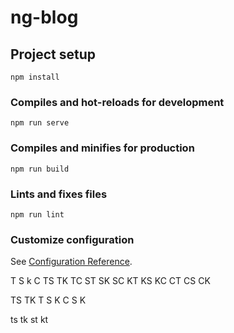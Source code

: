 # ng-blog

## Project setup
```
npm install
```

### Compiles and hot-reloads for development
```
npm run serve
```

### Compiles and minifies for production
```
npm run build
```

### Lints and fixes files
```
npm run lint
```

### Customize configuration
See [Configuration Reference](https://cli.vuejs.org/config/).


T S k  C
TS TK TC 
ST SK SC 
KT KS KC
CT CS CK 

TS TK 
T S K C
  S K  

  ts tk
  st kt